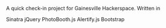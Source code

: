 A quick check-in project for Gainesville Hackerspace.
Written in 

Sinatra
jQuery
PhotoBooth.js
Alertify.js
Bootstrap
